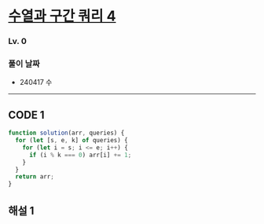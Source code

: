 # [수열과 구간 쿼리 4](https://school.programmers.co.kr/learn/courses/30/lessons/181922)

### Lv. 0

### 풀이 날짜

- 240417 수

---

## CODE 1

```javascript
function solution(arr, queries) {
  for (let [s, e, k] of queries) {
    for (let i = s; i <= e; i++) {
      if (i % k === 0) arr[i] += 1;
    }
  }
  return arr;
}
```

## 해설 1
